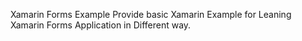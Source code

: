 Xamarin Forms Example Provide basic Xamarin Example for Leaning Xamarin Forms Application in Different way.
